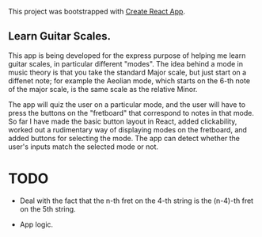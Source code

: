 This project was bootstrapped with [Create React App](https://github.com/facebook/create-react-app).

## Learn Guitar Scales.

This app is being developed for the express purpose of helping me learn guitar scales, in particular different "modes". The idea behind a mode in music theory is that you take the standard Major scale, but just start on a diffenet note; for example the Aeolian mode, which starts on the 6-th note of the major scale, is the same scale as the relative Minor.

The app will quiz the user on a particular mode, and the user will have to press the buttons on the "fretboard" that correspond to notes in that mode. So far I have made the basic button layout in React, added clickability, worked out a rudimentary way of displaying modes on the fretboard, and added buttons for selecting the mode. The app can detect whether the user's inputs match the selected mode or not.


# TODO

- Deal with the fact that the n-th fret on the 4-th string is the (n-4)-th fret on the 5th string.

- App logic.